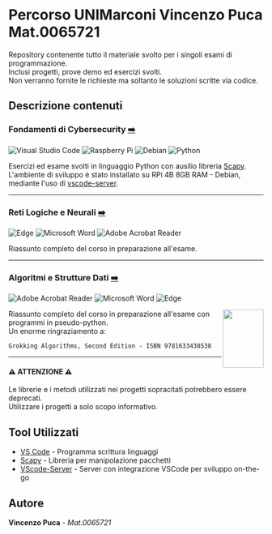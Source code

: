 # **Percorso UNIMarconi Vincenzo Puca Mat.0065721**

Repository contenente tutto il materiale svolto per i singoli esami di programmazione.<br />
Inclusi progetti, prove demo ed esercizi svolti.<br />
Non verranno fornite le richieste ma soltanto le soluzioni scritte via codice.

## **Descrizione contenuti**

###  Fondamenti di Cybersecurity [➡️](https://github.com/VincePuc99/UNIMarconi-Vincenzo_Puca/tree/main/Fondamenti%20di%20Cybersecurity)

![Visual Studio Code](https://img.shields.io/badge/Visual%20Studio%20Code-0078d7.svg?style=for-the-badge&logo=visual-studio-code&logoColor=white)
![Raspberry Pi](https://img.shields.io/badge/-Raspberry_Pi-C51A4A?style=for-the-badge&logo=Raspberry-Pi)
![Debian](https://img.shields.io/badge/Debian-D70A53?style=for-the-badge&logo=debian&logoColor=white)
![Python](https://img.shields.io/badge/python-3670A0?style=for-the-badge&logo=python&logoColor=ffdd54)

Esercizi ed esame svolti in linguaggio Python con ausilio libreria [Scapy](https://github.com/secdev/scapy). <br />
L'ambiente di sviluppo è stato installato su RPi 4B 8GB RAM - Debian, mediante l'uso di [vscode-server](https://github.com/coder/code-server).

---

###  Reti Logiche e Neurali [➡️](https://github.com/VincePuc99/UNIMarconi-Vincenzo_Puca/tree/main/Reti%20Logiche%20e%20Neurali)

![Edge](https://img.shields.io/badge/Edge-0078D7?style=for-the-badge&logo=Microsoft-edge&logoColor=white)
![Microsoft Word](https://img.shields.io/badge/Microsoft_Word-2B579A?style=for-the-badge&logo=microsoft-word&logoColor=white)
![Adobe Acrobat Reader](https://img.shields.io/badge/Adobe%20Acrobat%20Reader-EC1C24.svg?style=for-the-badge&logo=Adobe%20Acrobat%20Reader&logoColor=white)

Riassunto completo del corso in preparazione all'esame.

---

###  Algoritmi e Strutture Dati [➡️](https://github.com/VincePuc99/UNIMarconi-Vincenzo_Puca/tree/main/Algoritmi%20e%20Strutture%20Dati)

![Adobe Acrobat Reader](https://img.shields.io/badge/Adobe%20Acrobat%20Reader-EC1C24.svg?style=for-the-badge&logo=Adobe%20Acrobat%20Reader&logoColor=white)
![Microsoft Word](https://img.shields.io/badge/Microsoft_Word-2B579A?style=for-the-badge&logo=microsoft-word&logoColor=white)
![Edge](https://img.shields.io/badge/Edge-0078D7?style=for-the-badge&logo=Microsoft-edge&logoColor=white)

<img src="https://github.com/user-attachments/assets/7ba6e7a5-b5bf-40d7-92b7-fc88a4a49b5e" width="80" height="115" align="right">

Riassunto completo del corso in preparazione all'esame con programmi in pseudo-python. <br />
Un enorme ringraziamento a:
```
Grokking Algorithms, Second Edition - ISBN 9781633438538
```

---

#### ⚠️ ATTENZIONE ⚠️

Le librerie e i metodi utilizzati nei progetti sopracitati potrebbero essere deprecati.<br />
Utilizzare i progetti a solo scopo informativo.

## **Tool Utilizzati**

* [VS Code](https://code.visualstudio.com/) - Programma scrittura linguaggi
* [Scapy](https://github.com/secdev/scapy) - Libreria per manipolazione pacchetti
* [VScode-Server](https://github.com/coder/code-server) - Server con integrazione VSCode per sviluppo on-the-go

## **Autore**
**Vincenzo Puca** - *Mat.0065721*
